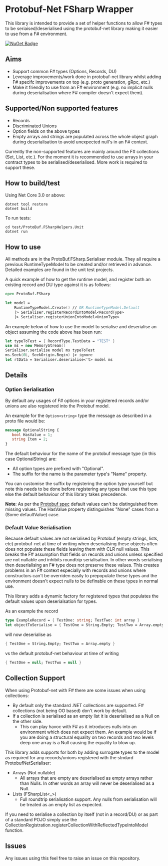 # Protobuf-Net FSharp Wrapper #

This library is intended to provide a set of helper functions to allow F# types to be seriaised/deserialised using the protobuf-net library making it easier to use from a F# environment.

[![NuGet Badge](http://img.shields.io/nuget/v/protobuf-net-fsharp.svg?style=flat)](https://www.nuget.org/packages/protobuf-net-fsharp)

## Aims ##

- Support common F# types (Options, Records, DU)
- Leverage improvements/work done in protobuf-net library whilst adding F# specifc improvements on top (e.g. proto generation, gRpc, etc.)
- Make it friendly to use from an F# environment (e.g. no implicit nulls during deserialisation where F# compiler doesn't expect them).

## Supported/Non supported features ##

- Records
- Discriminated Unions
- Option fields on the above types
- Empty arrays and strings are populated across the whole object graph during deserialisation to avoid unexpected null's in an F# context.

Currently the non-supported features are mainly around the F# collections (Set, List, etc.). For the moment it is recommended to use arrays in your contract types to be serialised/deserialised. More work is required to support these.

## How to build/test ##

Using Net Core 3.0 or above:

```
dotnet tool restore
dotnet build
```

To run tests:

```
cd test/ProtoBuf.FSharpHelpers.Unit
dotnet run
```

## How to use ##

All methods are in the ProtoBuf.FSharp.Serialiser module. They all require a previous RuntimeTypeModel
to be created and/or retrieved in advance. Detailed examples are found in the unit test projects.

A quick example of how to get the runtime model, and register both an existing record and DU type against it is as follows:

```fsharp
open ProtoBuf.FSharp

let model = 
    RuntimeTypeModel.Create() // OR RuntimeTypeModel.Default
    |> Serialiser.registerRecordIntoModel<RecordType> 
    |> Serialiser.registerUnionIntoModel<UnionType>
```

An example below of how to use the model to serialise and deserialise an object assuming the code above has been run:
    
```fsharp
let typeToTest = { RecordType.TestData = "TEST" }
use ms = new MemoryStream()
Serialiser.serialise model ms typeToTest
ms.Seek(0L, SeekOrigin.Begin) |> ignore
let rtData = Serialiser.deserialise<'t> model ms
```

## Details

### Option Serialisation

By default any usages of F# options in your registered records and/or unions are also registered into the Protobuf model.

An example for the ```Option<string>``` type the message as described in a proto file would be:

```protobuf
message OptionalString {
   bool HasValue = 1;
   string Item = 2;
}
```

The default behaviour for the name of the protobuf message type (in this case OptionalString) are:
  - All option types are prefixed with "Optional".
  - The suffix for the name is the parameter type's "Name" property.

You can customise the suffix by registering the option type yourself but note this needs to be done before registering any types that use this type else the default behaviour of this library takes precedence.

**Note**: As per the [Protobuf spec](https://developers.google.com/protocol-buffers/docs/proto3#default) default values can't be distinguished from missing values. The HasValue property distinguishes "None" cases from a (Some defaultValue) case.

### Default Value Serialisation

Because default values are not serialised by Protobuf (empty strings, lists, etc) protobuf-net at time of writing when deserialising these objects often does not populate these fields leaving them with CLR null values. This breaks the F# assumption that fields on records and unions unless specified are not nullable and inhibits roundtrip serialisation. In other words serialising then deserialising an F# type does not preserve these values. This creates problems in an F# context especially with records and unions where constructors can't be overriden easily to prepopulate these types and the environment doesn't expect nulls to be definable on these types in normal use. 

This library adds a dynamic factory for registered types that populates the default values upon deserialsation for types.

As an example the record
```fsharp
type ExampleRecord = { TestOne: string; TestTwo: int array }
let objectToSerialise = { TestOne = String.Empty; TestTwo = Array.empty }
```
will now deserialise as 

```fsharp
{ TestOne = String.Empty; TestTwo = Array.empty }
```

vs the default protobuf-net behaviour at time of writing

```fsharp
{ TestOne = null; TestTwo = null }
```

## Collection Support ##

When using Protobuf-net with F# there are some issues when using collections:

- By default only the standard .NET collections are supported. F# collections (not being OO based) don't work by default.
- If a collection is serialised as an empty list it is deserialised as a Null on the other side.
  - This can play havoc with F# as it introduces nulls into an environment which does not expect them.
    An example would be if you are doing a structural equality on two records and two levels deep one array is a Null
    causing the equality to blow up.

This library adds supports for both by adding surrogate types to the model as required for any records/unions registered with the stndard ProtobufNetSerialiser:

- Arrays (Not nullable)
  - All arrays that are empty are deserialised as empty arrays rather than Nulls. In other words an array will never be deserialised as a Null.
- Lists (FSharpList<_>)
  - Full roundtrip serialisation support. Any nulls from serialisation will be treated as an empty list as expected.

If you need to serialise a collection by itself (not in a record/DU) or as part of a standard POJO simply
use the CollectionRegistration.registerCollectionWithReflectedTypeIntoModel function.

## Issues ##

Any issues using this feel free to raise an issue on this repository.
